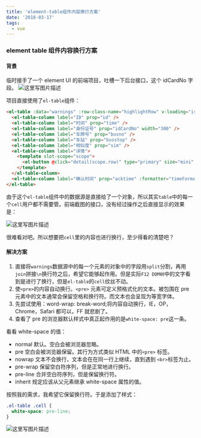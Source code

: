 ```yaml
---
title: 'element-table组件内容换行方案'
date: '2018-03-17'
tags:
  - vue
---
```


### element table 组件内容换行方案

#### 背景

临时接手了一个 element UI 的前端项目，吐槽一下后台接口，这个 idCardNo 字段。
![这里写图片描述](https://chatflow-files-cdn-1252847684.file.myqcloud.com/aHR0cDovL2ltZy5ibG9nLmNzZG4ubmV0LzIwMTgwMzA3MjA0MDA3ODE2.png)

项目直接使用了`el-table`组件：

```html
<el-table :data="warnings" :row-class-name="highlightRow" v-loading="isLoading">
  <el-table-column label="ID" prop="id" />
  <el-table-column label="时间" prop="time" />
  <el-table-column label="身份证号" prop="idCardNo" width="300" />
  <el-table-column label="车牌号" prop="busno" />
  <el-table-column label="车站" prop="busstop" />
  <el-table-column label="相似度" prop="sim" />
  <el-table-column label="详情">
    <template slot-scope="scope">
      <el-button @click="detail(scope.row)" type="primary" size="mini" plain>查看</el-button>
    </template>
  </el-table-column>
  <el-table-column label="确认时间" prop="acktime" :formatter="timeFormatter" />
</el-table>
```

由于这个`el-table`组件中的数据源是直接给了一个对象，所以其实`table`中的每一个`cell`用户都不需要管。前端截图的接口，没有经过操作之后直接显示的效果是：

![这里写图片描述](https://chatflow-files-cdn-1252847684.file.myqcloud.com/aHR0cDovL2ltZy5ibG9nLmNzZG4ubmV0LzIwMTgwMzA3MjA0NTU2NjA.png)

很难看对吧。所以想要把`cell`里的内容也进行换行，至少得看的清楚吧？

#### 解决方案

1. 直接将`warnings`数据源中的每一个元素的对象中的字段用`split`分割，再用`join`拼接`\n`换行符之后，希望它能够起作用。但是实际`F12 DOM树`中的文字看到是进行了换行，但是`el-table`的`cell`纹丝不动。
2. 使`<pre>`的内容自动换行。`<pre>` 元素可定义预格式化的文本。被包围在 pre 元素中的文本通常会保留空格和换行符。而文本也会呈现为等宽字体。
3. 先尝试使用：word-wrap: break-word;将内容自动换行，IE，OP，Chrome，Safari 都可以，FF 就悲剧了。
4. 查看了 pre 的浏览器默认样式中真正起作用的是`white-space: pre`这一条。

看看 white-space 的值：

- normal 默认。空白会被浏览器忽略。
- pre 空白会被浏览器保留。其行为方式类似 HTML 中的`<pre>` 标签。
- nowrap 文本不会换行，文本会在在同一行上继续，直到遇到 `<br>`标签为止。
- pre-wrap 保留空白符序列，但是正常地进行换行。
- pre-line 合并空白符序列，但是保留换行符。
- inherit 规定应该从父元素继承 white-space 属性的值。

按照我的需求，我希望它保留换行符。于是添加了样式：

```css
.el-table .cell {
  white-space: pre-line;
}
```

![这里写图片描述](https://chatflow-files-cdn-1252847684.file.myqcloud.com/aHR0cDovL2ltZy5ibG9nLmNzZG4ubmV0LzIwMTgwMzA3MjA1NDQ1NjU.png)
